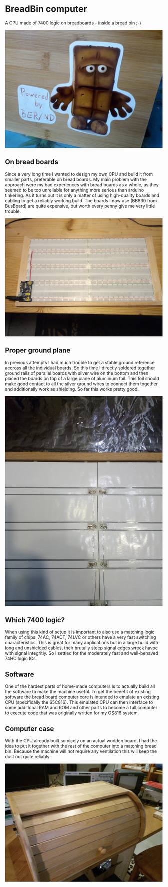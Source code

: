 # BreadBin computer
A CPU made of 7400 logic on breadboards - inside a bread bin ;-) 

![alt text](gallery/Logo.jpg "Emulator logo")


## On bread boards

Since a very long time I wanted to design my own CPU and build it from smaller parts, preferable 
on bread boards. My main problem with the approach were my bad experiences with bread boards as a whole,
as they seemed to be too unreliable for anything more serious than arduino tinkering.
As it turns out it is only a matter of using high-quality boards and cabling to get a reliably working
build. The boards I now use (BB830 from BusBoard) are quite expensive, but worth every penny 
give me very little trouble.

![alt text](gallery/breadboards.jpg "Bread boards")

## Proper ground plane

In previous attempts I had much trouble to get a stable ground reference accross all the individual boards.
So this time I directly soldered together ground rails of parallel boards with silver wire on the bottom
and then placed the boards on top of a large plane of aluminium foil. This foil should make good contact to all
the silver ground wires to connect them together and additionally work as shielding. 
So far this works pretty good. 

![alt text](gallery/groundplane.jpg "Ground plane construction")

## Which 7400 logic?

When using this kind of setup it is important to also use a matching logic family of chips. 74AC, 74ACT, 74LVC or 
others have a very fast switching characteristics. This is great for many applications but in a large build with
long and unshielded cables, their brutally steep signal edges wreck havoc with signal integritiy.
So I settled for the moderately fast and well-behaved 74HC logic ICs.

## Software

One of the hardest parts of home-made computers is to actually build all the software to make the machine useful.
To get the benefit of existing software the bread board computer core is intended to emulate an existing CPU
(specifically the 65C816). This emulated CPU can then interface to some additional RAM and ROM and other
parts to become a full computer to execute code that was originally written for my OS816 system.


## Computer case

With the CPU already built so nicely on an actual wodden board, I had the idea to put it together with
the rest of the computer into a matching bread bin. Because the machine will not require any ventilation this
will keep the dust out quite reliably.

![alt text](gallery/Case.jpg "Generic wooden bread bin")

